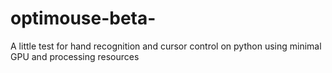 # optimouse-beta-
A little test for hand recognition and cursor control on python using minimal GPU and processing resources
